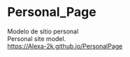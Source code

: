 # Personal_Page
Modelo de sitio personal <br>
Personal site model.<br>
https://Alexa-2k.github.io/PersonalPage

